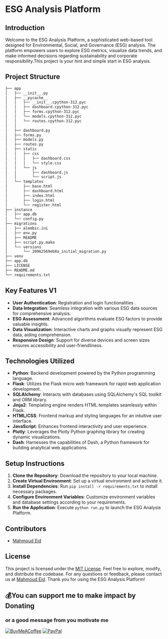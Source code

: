 # ESG Analysis Platform

## Introduction
Welcome to the ESG Analysis Platform, a sophisticated web-based tool designed for Environmental, Social, and Governance (ESG) analysis. The platform empowers users to explore ESG metrics, visualize data trends, and make informed decisions regarding sustainability and corporate responsibility.This project is your hint and simple start in ESG analysis.

## Project Structure
```bash
├── app
│   ├── __init__.py
│   ├── __pycache__
│   │   ├── __init__.cpython-312.pyc
│   │   ├── dashboard.cpython-312.pyc
│   │   ├── forms.cpython-312.pyc
│   │   └── models.cpython-312.pyc
│   │   └── routes.cpython-312.pyc
│   │
│   ├── dashboard.py
│   ├── forms.py
│   ├── models.py
│   ├── routes.py
│   ├── static
│   │   ├── css
│   │   │   ├── dashboard.css
│   │   │   └── style.css
│   │   └── js
│   │       ├── dashboard.js
│   │       └── script.js
│   └── templates
│       ├── base.html
│       ├── dashboard.html
│       ├── index.html
│       ├── login.html
│       └── register.html
├── instance
│   ├── app.db
│   └── config.py
├── migrations
│   ├── alembic.ini
│   ├── env.py
│   ├── README
│   ├── script.py.mako
│   └── versions
│       └── 20962569eb8a_initial_migration.py
├── venv
├── app.db
├── LICENSE
├── README.md
└── requirements.txt
```

## Key Features V1
- **User Authentication**: Registration and login functionalities .
- **Data Integration**: Seamless integration with various ESG data sources for comprehensive analysis.
- **ESG Assessment**: Advanced algorithms evaluate ESG factors to provide valuable insights.
- **Data Visualization**: Interactive charts and graphs visually represent ESG data, aiding comprehension.
- **Responsive Design**: Support for diverse devices and screen sizes ensures accessibility and user-friendliness.

## Technologies Utilized
- **Python**: Backend development powered by the Python programming language.
- **Flask**: Utilizes the Flask micro web framework for rapid web application development.
- **SQLAlchemy**: Interacts with databases using SQLAlchemy's SQL toolkit and ORM library.
- **Jinja2**: Templating engine renders HTML templates seamlessly within Flask.
- **HTML/CSS**: Frontend markup and styling languages for an intuitive user interface.
- **JavaScript**: Enhances frontend interactivity and user experience.
- **Plotly**: Leverages the Plotly Python graphing library for creating dynamic visualizations.
- **Dash**: Harnesses the capabilities of Dash, a Python framework for building analytical web applications.

## Setup Instructions
1. **Clone the Repository**: Download the repository to your local machine.
2. **Create Virtual Environment**: Set up a virtual environment and activate it.
3. **Install Dependencies**: Run `pip install -r requirements.txt` to install necessary packages.
4. **Configure Environment Variables**: Customize environment variables and database settings according to your requirements.
5. **Run the Application**: Execute `python run.py` to launch the ESG Analysis Platform.

## Contributors
- [Mahmoud Eid](https://github.com/Mado007/)

## License
This project is licensed under the [MIT License](LICENSE). Feel free to explore, modify, and distribute the codebase.
For any questions or feedback, please contact us at [Mahmoud Eid](mailto:eng.mahmod.eid.elsayed@gmail.com). Thank you for using the ESG Analysis Platform!

## 💰You can support me to make impact by Donating 
### or a good message from you motivate me 
  [![BuyMeACoffee](https://img.shields.io/badge/Buy%20Me%20a%20Coffee-ffdd00?style=for-the-badge&logo=buy-me-a-coffee&logoColor=black)](https://buymeacoffee.com/Mahmoud.Madoo)
  [![PayPal](https://img.shields.io/badge/PayPal-00457C?style=for-the-badge&logo=paypal&logoColor=white)](https://paypal.me/mado999)


